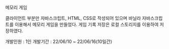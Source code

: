 메모리 게임

클라이언트 부분만 자바스크립트, HTML, CSS로 작성되어 있으며 바닐라 자바스크립트를 이용해서 메모리 게임을 만들었다. 게임 기록 저장은 로컬 스토리지를 이용하여 저장하였다.

개발인원 : 1인
개발기간 : 22/06/10 ~ 22/06/16(10일간)